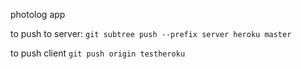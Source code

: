 photolog app

to push to server:
`git subtree push --prefix server heroku master`

to push client
`git push origin testheroku`